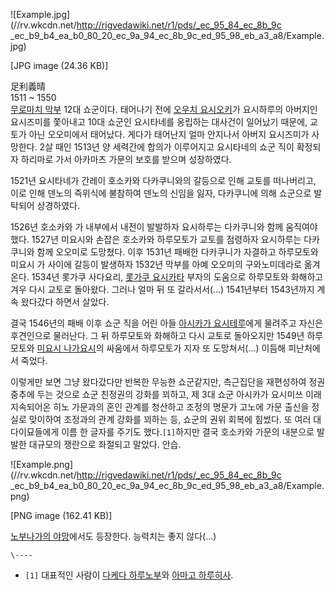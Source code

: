 ![Example.jpg](//rv.wkcdn.net/http://rigvedawiki.net/r1/pds/_ec_95_84_ec_8b_9c
_ec_b9_b4_ea_b0_80_20_ec_9a_94_ec_8b_9c_ed_95_98_eb_a3_a8/Example.jpg)

[JPG image (24.36 KB)]

  
足利義晴  
1511 ~ 1550  
[무로마치 막부](%EB%AC%B4%EB%A1%9C%EB%A7%88%EC%B9%98%20%EB%A7%89%EB%B6%80.md) 12대
쇼군이다. 태어나기 전에 [오우치 요시오키](%EC%98%A4%EC%9A%B0%EC%B9%98%20%EC%9A%94%EC%8B%9C%EC%98%A4%ED%82%A4.md)가 요시하루의 아버지인 요시즈미를 쫓아내고 10대 쇼군인 요시타네를 옹립하는 대사건이 일어났기 때문에,
교토가 아닌 오오미에서 태어났다. 게다가 태어난지 얼마 안지나서 아버지 요시즈미가 사망한다. 2살 때인 1513년 양 세력간에 합의가
이루어지고 요시타네의 쇼군 직이 확정되자 하리마로 가서 아카마츠 가문의 보호를 받으며 성장하였다.

1521년 요시타네가 간레이 호소카와 다카쿠니와의 갈등으로 인해 교토를 떠나버리고, 이로 인해 덴노의 즉위식에 불참하여 덴노의 신임을 잃자,
다카쿠니에 의해 쇼군으로 발탁되어 상경하였다.

1526년 호소카와 가 내부에서 내전이 발발하자 요시하루는 다카쿠니와 함께 움직여야 했다. 1527년 미요시와 손잡은 호소카와 하루모토가
교토를 점령하자 요시하루는 다카쿠니와 함께 오오미로 도망쳤다. 이후 1531년 패배한 다카쿠니가 자결하고 하루모토와 미요시 가 사이에 갈등이
발생하자 1532년 막부를 아예 오오미의 구와노미데라로 옮겨온다. 1534년 롯가쿠 사다요리, [롯가쿠 요시카타](%EB%A1%AF%EA%B0%80%EC%BF%A0%20%EC%9A%94%EC%8B%9C%EC%B9%B4%ED%83%80.md) 부자의 도움으로 하루모토와
화해하고 겨우 다시 교토로 돌아왔다. 그러나 얼마 뒤 또 갈라서서(...) 1541년부터 1543년까지 계속 왔다갔다 하면서 살았다.

결국 1546년의 패배 이후 쇼군 직을 어린 아들 [아시카가 요시테루](%EC%95%84%EC%8B%9C%EC%B9%B4%EA%B0%80%20%EC%9A%94%EC%8B%9C%ED%85%8C%EB%A3%A8.md)에게 물려주고 자신은 후견인으로 물러난다. 그 뒤 하루모토와
화해하고 다시 교토로 돌아오지만 1549년 하루모토와 [미요시 나가요시](%EB%AF%B8%EC%9A%94%EC%8B%9C%20%EB%82%98%EA%B0%80%EC%9A%94%EC%8B%9C.md)의 싸움에서 하루모토가 지자 또 도망쳐서(...) 이듬해 피난처에서 죽었다.

이렇게만 보면 그냥 왔다갔다만 반복한 무능한 쇼군같지만, 측근집단을 재편성하여 정권 중추에 두는 것으로 쇼군 친정권의 강화를 꾀하고, 제
3대 쇼군 아시카가 요시미쓰 이래 지속되어온 히노 가문과의 혼인 관계를 청산하고 조정의 명문가 고노에 가문 출신을 정실로 맞이하여 조정과의
관계 강화를 꾀하는 등, 쇼군의 권위 회복에 힘썼다. 또 여러 대다이묘들에게 이름 한 글자를 주기도 했다.`[1]`하지만 결국 호소카와
가문의 내분으로 발발한 대규모의 쟁란으로 좌절되고 말았다. 안습.

![Example.png](//rv.wkcdn.net/http://rigvedawiki.net/r1/pds/_ec_95_84_ec_8b_9c
_ec_b9_b4_ea_b0_80_20_ec_9a_94_ec_8b_9c_ed_95_98_eb_a3_a8/Example.png)

[PNG image (162.41 KB)]

  
[노부나가의 야망](%EB%85%B8%EB%B6%80%EB%82%98%EA%B0%80%EC%9D%98%20%20%EC%95%BC%EB%A7%9D.md)에서도 등장한다. 능력치는 좋지 않다(...)

`\----`

  * `[1]` 대표적인 사람이 [다케다 하루노부](%EB%8B%A4%EC%BC%80%EB%8B%A4%20%ED%95%98%EB%A3%A8%EB%85%B8%EB%B6%80.md)와 [아마고 하루히사](%EC%95%84%EB%A7%88%EA%B3%A0%20%ED%95%98%EB%A3%A8%ED%9E%88%EC%82%AC.md).

